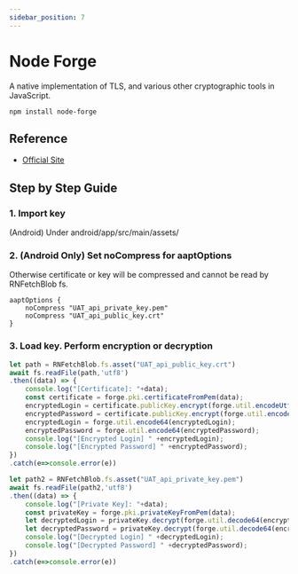 ```yaml
---
sidebar_position: 7
---
```


# Node Forge
  
A native implementation of TLS, and various other cryptographic tools in JavaScript.

```console
npm install node-forge
```

## Reference

- [Official Site](https://www.npmjs.com/package/node-forge)


## Step by Step Guide

### 1. Import key

(Android) Under android/app/src/main/assets/

### 2. (Android Only) Set noCompress for aaptOptions

Otherwise certificate or key will be compressed and cannot be read by RNFetchBlob fs.

```console title="android/app/build.gradle"
aaptOptions {
    noCompress "UAT_api_private_key.pem"
    noCompress "UAT_api_public_key.crt"
}
```

### 3. Load key. Perform encryption or decryption

```jsx title="Encryption"
let path = RNFetchBlob.fs.asset("UAT_api_public_key.crt")
await fs.readFile(path,'utf8')
.then((data) => {
    console.log("[Certificate]: "+data);
    const certificate = forge.pki.certificateFromPem(data);
    encryptedLogin = certificate.publicKey.encrypt(forge.util.encodeUtf8(encryptedLogin));
    encryptedPassword = certificate.publicKey.encrypt(forge.util.encodeUtf8(encryptedPassword));
    encryptedLogin = forge.util.encode64(encryptedLogin);
    encryptedPassword = forge.util.encode64(encryptedPassword);
    console.log("[Encrypted Login] " +encryptedLogin);
    console.log("[Encrypted Password] " +encryptedPassword);
})
.catch(e=>console.error(e))
```

```jsx title="Decryption"
let path2 = RNFetchBlob.fs.asset("UAT_api_private_key.pem")
await fs.readFile(path2,'utf8')
.then((data) => {
    console.log("[Private Key]: "+data);
    const privateKey = forge.pki.privateKeyFromPem(data);
    let decryptedLogin = privateKey.decrypt(forge.util.decode64(encryptedLogin));
    let decryptedPassword = privateKey.decrypt(forge.util.decode64(encryptedPassword));  
    console.log("[Decrypted Login] " +decryptedLogin);
    console.log("[Decrypted Password] " +decryptedPassword);
})
.catch(e=>console.error(e))
```